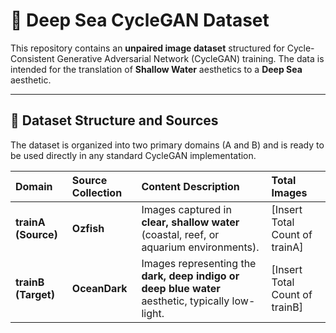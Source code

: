 # 🌊 Deep Sea CycleGAN Dataset

This repository contains an **unpaired image dataset** structured for Cycle-Consistent Generative Adversarial Network (CycleGAN) training. The data is intended for the translation of **Shallow Water** aesthetics to a **Deep Sea** aesthetic.

***

## 🐠 Dataset Structure and Sources

The dataset is organized into two primary domains (A and B) and is ready to be used directly in any standard CycleGAN implementation.

| Domain | Source Collection | Content Description | Total Images |
| :--- | :--- | :--- | :--- |
| **trainA (Source)** | **Ozfish** | Images captured in **clear, shallow water** (coastal, reef, or aquarium environments). | [Insert Total Count of trainA] |
| **trainB (Target)** | **OceanDark** | Images representing the **dark, deep indigo or deep blue water** aesthetic, typically low-light. | [Insert Total Count of trainB] |
